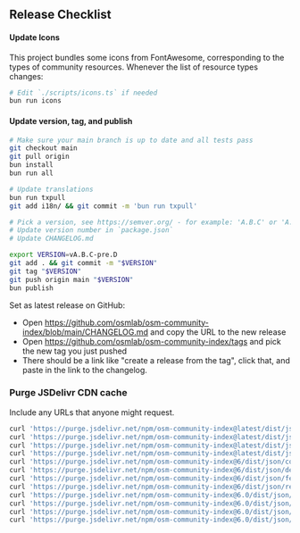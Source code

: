 ## Release Checklist

#### Update Icons
This project bundles some icons from FontAwesome, corresponding to the types of
community resources.  Whenever the list of resource types changes:

```bash
# Edit `./scripts/icons.ts` if needed
bun run icons
```

#### Update version, tag, and publish

```bash
# Make sure your main branch is up to date and all tests pass
git checkout main
git pull origin
bun install
bun run all

# Update translations
bun run txpull
git add i18n/ && git commit -m 'bun run txpull'

# Pick a version, see https://semver.org/ - for example: 'A.B.C' or 'A.B.C-pre.D'
# Update version number in `package.json`
# Update CHANGELOG.md

export VERSION=vA.B.C-pre.D
git add . && git commit -m "$VERSION"
git tag "$VERSION"
git push origin main "$VERSION"
bun publish
```

Set as latest release on GitHub:
- Open https://github.com/osmlab/osm-community-index/blob/main/CHANGELOG.md and copy the URL to the new release
- Open https://github.com/osmlab/osm-community-index/tags and pick the new tag you just pushed
- There should be a link like "create a release from the tag", click that, and paste in the link to the changelog.


### Purge JSDelivr CDN cache
Include any URLs that anyone might request.

```bash
curl 'https://purge.jsdelivr.net/npm/osm-community-index@latest/dist/json/completeFeatureCollection.min.json'
curl 'https://purge.jsdelivr.net/npm/osm-community-index@latest/dist/json/defaults.min.json'
curl 'https://purge.jsdelivr.net/npm/osm-community-index@latest/dist/json/featureCollection.min.json'
curl 'https://purge.jsdelivr.net/npm/osm-community-index@latest/dist/json/resources.min.json'
curl 'https://purge.jsdelivr.net/npm/osm-community-index@6/dist/json/completeFeatureCollection.min.json'
curl 'https://purge.jsdelivr.net/npm/osm-community-index@6/dist/json/defaults.min.json'
curl 'https://purge.jsdelivr.net/npm/osm-community-index@6/dist/json/featureCollection.min.json'
curl 'https://purge.jsdelivr.net/npm/osm-community-index@6/dist/json/resources.min.json'
curl 'https://purge.jsdelivr.net/npm/osm-community-index@6.0/dist/json/completeFeatureCollection.min.json'
curl 'https://purge.jsdelivr.net/npm/osm-community-index@6.0/dist/json/defaults.min.json'
curl 'https://purge.jsdelivr.net/npm/osm-community-index@6.0/dist/json/featureCollection.min.json'
curl 'https://purge.jsdelivr.net/npm/osm-community-index@6.0/dist/json/resources.min.json'
```
